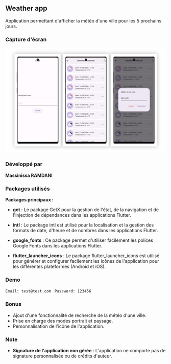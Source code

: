 ## Weather app
Application permettant d'afficher la météo d'une ville pour les 5 prochains jours.

### Capture d'écran
![Capture d'écran](assets/screenshot.png)

### Développé par

**Massinissa RAMDANI**

### Packages utilisés

**Packages principaux :**

- **get** : Le package GetX pour la gestion de l'état, de la navigation et de l'injection de dépendances dans les applications Flutter.

- **intl** : Le package intl est utilisé pour la localisation et la gestion des formats de date, d'heure et de nombres dans les applications Flutter.

- **google_fonts** : Ce package permet d'utiliser facilement les polices Google Fonts dans les applications Flutter.

- **flutter_launcher_icons** : Le package flutter_launcher_icons est utilisé pour générer et configurer facilement les icônes de l'application pour les différentes plateformes (Android et iOS).

### Demo
``Email: test@test.com ``
``Password: 123456``
### Bonus
- Ajout d'une fonctionnalité de recherche de la météo d'une ville.
- Prise en charge des modes portrait et paysage.
- Personnalisation de l'icône de l'application.

### Note 
- **Signature de l'application non gérée** : L'application ne comporte pas de signature personnalisée ou de crédits d'auteur.
